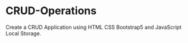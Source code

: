 # CRUD-Operations
Create a CRUD Application using HTML CSS Bootstrap5 and JavaScript Local Storage.  

